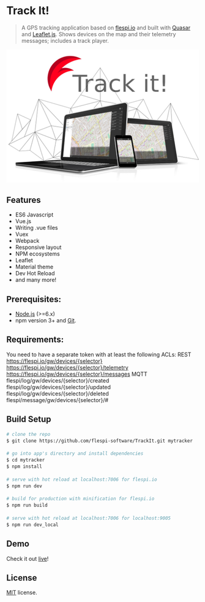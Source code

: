 # Track It!

> A GPS tracking application based on [flespi.io](https://flespi.io) and built with [Quasar](http://quasar-framework.org) and [Leaflet.js](http://leafletjs.com). Shows devices on the map and their telemetry messages; includes a track player.

![Screenshot](/misc/screenshot.jpg?raw=true "Track it!")

## Features
* ES6 Javascript
* Vue.js
* Writing .vue files
* Vuex
* Webpack
* Responsive layout
* NPM ecosystems
* Leaflet
* Material theme
* Dev Hot Reload
* and many more!

## Prerequisites:

- [Node.js](https://nodejs.org/en/) (>=6.x)
- npm version 3+ and [Git](https://git-scm.com/).

## Requirements:
You need to have a separate token with at least the following ACLs:
REST
https://flespi.io/gw/devices/{selector}
https://flespi.io/gw/devices/{selector}/telemetry
https://flespi.io/gw/devices/{selector}/messages
MQTT
flespi/log/gw/devices/{selector}/created
flespi/log/gw/devices/{selector}/updated
flespi/log/gw/devices/{selector}/deleted
flespi/message/gw/devices/{selector}/#

## Build Setup

``` bash
# clone the repo
$ git clone https://github.com/flespi-software/TrackIt.git mytracker

# go into app's directory and install dependencies
$ cd mytracker
$ npm install

# serve with hot reload at localhost:7006 for flespi.io
$ npm run dev

# build for production with minification for flespi.io
$ npm run build

# serve with hot reload at localhost:7006 for localhost:9005
$ npm run dev_local
```
## Demo
Check it out [live](http://trackit.flespi.io)!

## License
[MIT](https://github.com/flespi-software/TrackIt/blob/master/LICENSE) license.
